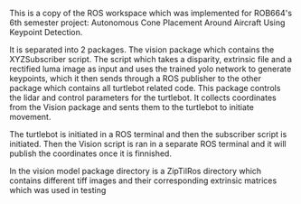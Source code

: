 This is a copy of the ROS workspace which was implemented for ROB664's 6th semester project:  Autonomous Cone Placement Around Aircraft Using Keypoint Detection. 

It is separated into 2 packages. The vision package which contains the XYZSubscriber script. The script which takes a disparity, extrinsic file and a rectified luma image as input and uses the 
trained yolo network to generate keypoints, which it then sends through a ROS publisher to the other package which contains all turtlebot related code. This package controls the lidar and control parameters for the turtlebot. It collects coordinates from the
Vision package and sents them to the turtlebot to initiate movement. 

The turtlebot is initiated in a ROS terminal and then the subscriber script is initiated. Then the Vision script is ran in a separate ROS terminal and it will publish the coordinates once it is finnished.


In the vision model package directory is a ZipTilRos directory which contains different tiff images and their corresponding extrinsic matrices which was used in testing
